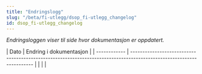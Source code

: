 ```yaml
---
title: "Endringslogg"
slug: "/beta/fi-utlegg/dsop_fi-utlegg_changelog"
id: dsop_fi-utlegg_changelog
---
```


*Endringsloggen viser til side hvor dokumentasjon er oppdatert.*


| Dato       | Endring i dokumentasjon                                                                                            |
| ------------ | -------------------------------------------------------------------------------------------------------------------- |  | |                                                                                                                    |